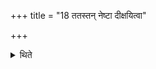 +++
title = "18 ततस्तन् नेष्टा दीक्षयित्वा"

+++

<details><summary>थिते</summary>

ततस्तं नेष्टा दीक्षयित्वा तृतीयिनो दीक्षयति १८
</details>
